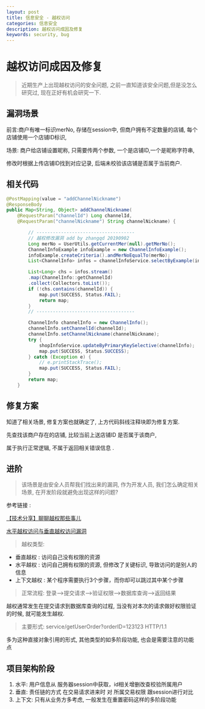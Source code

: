 ```yaml
---
layout: post
title: 信息安全 - 越权访问
categories: 信息安全
description: 越权访问成因及修复
keywords: security, bug
---
```


# 越权访问成因及修复

> 近期生产上出现越权访问的安全问题, 之前一直知道该安全问题,但是没怎么研究过, 现在正好有机会研究一下.

## 漏洞场景

前言:商户有唯一标识merNo, 存储在session中, 但商户拥有不定数量的店铺, 每个店铺使用一个店铺ID标识,

场景: 商户给店铺设置昵称,  只需要传两个参数, 一个是店铺ID,一个是昵称字符串,

修改时根据上传店铺ID找到对应记录, 后端未校验该店铺是否属于当前商户.

## 相关代码


```java
@PostMapping(value = "addChannelNickname")
@ResponseBody
public Map<String, Object> addChannelNickname(
    @RequestParam("channelId") Long channelId, 
    @RequestParam("channelNickname") String channelNickname) {

        // ------------------------------------
        // 越权修改漏洞 add by zhangqd 20190902
        Long merNo = UserUtils.getCurrentMer(null).getMerNo();
        ChannelInfoExample infoExample = new ChannelInfoExample();
        infoExample.createCriteria().andMerNoEqualTo(merNo);
        List<ChannelInfo> infos = channelInfoService.selectByExample(infoExample);

        List<Long> chs = infos.stream()
        .map(ChannelInfo::getChannelId)
        .collect(Collectors.toList());
        if (!chs.contains(channelId)) {
            map.put(SUCCESS, Status.FAIL);
            return map;
        }
        // ------------------------------------

        ChannelInfo channelInfo = new ChannelInfo();
        channelInfo.setChannelId(channelId);
        channelInfo.setChannelNickname(channelNickname);
        try {
            shopInfoService.updateByPrimaryKeySelective(channelInfo);
            map.put(SUCCESS, Status.SUCCESS);
        } catch (Exception e) {
            // e.printStackTrace();
            map.put(SUCCESS, Status.FAIL);
        }
        return map;
    }

```

## 修复方案

知道了相关场景, 修复方案也就确定了, 上方代码斜线注释块即为修复方案.

先查找该商户存在的店铺, 比较当前上送店铺ID 是否属于该商户,

属于执行正常逻辑, 不属于返回相关错误信息 .

## 进阶

> 该场景是由安全人员帮我们找出来的漏洞, 作为开发人员, 我们怎么确定相关场景, 在开发阶段就避免出现这样的问题?

参考链接 :

[【技术分享】聊聊越权那些事儿](https://www.anquanke.com/post/id/84892)

[水平越权访问与垂直越权访问漏洞](https://blog.csdn.net/u012068483/article/details/89553797)
> 越权类型:
- 垂直越权 : 访问自己没有权限的资源
- 水平越权 : 访问自己拥有权限的资源, 但修改了关键标识, 导致访问的是别人的信息
- 上下文越权 : 某个程序需要执行3个步骤，而你却可以跳过其中某个步骤

> 正常流程: 登录—>提交请求—>验证权限—>数据库查询—>返回结果

越权通常发生在提交请求到数据库查询的过程, 当没有对本次的请求做好权限验证的时候, 就可能发生越权.

> 主要形式:  service/getUserOrder?orderID=123123  HTTP/1.1

多为这种直接对象引用的形式, 其他类型的如多阶段功能, 也会是需要注意的功能点

## 项目架构阶段

1. 水平: 用户信息从 服务器session中获取，id相关增删改查校验所属用户
2. 垂直: 责任链的方式  在交易请求进来时 对 所属交易权限 跟session进行对比
3. 上下文: 只有从业务方多考虑, 一般发生在重置密码这样的多阶段功能
